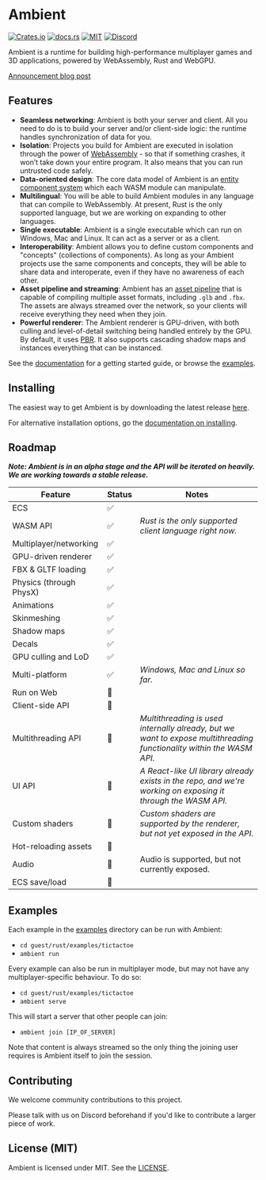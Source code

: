 # Ambient

[![Crates.io](https://img.shields.io/crates/v/ambient_api)](https://crates.io/crates/ambient_api)
[![docs.rs](https://img.shields.io/docsrs/ambient_api)](https://docs.rs/ambient_api)
[![MIT](https://img.shields.io/badge/license-MIT-blue.svg)](https://github.com/AmbientOrg/Ambient#license)
[![Discord](https://img.shields.io/discord/894505972289134632)](https://discord.gg/gYSM4tHZ)

Ambient is a runtime for building high-performance multiplayer games and 3D applications, powered by WebAssembly, Rust and WebGPU.

[Announcement blog post](https://www.ambient.run/post/introducing-ambient-runtime-0-1-0)

## Features

- **Seamless networking**: Ambient is both your server and client. All you need to do is to build your server and/or client-side logic: the runtime handles synchronization of data for you.
- **Isolation**: Projects you build for Ambient are executed in isolation through the power of [WebAssembly](https://webassembly.org/) - so that if something crashes, it won’t take down your entire program. It also means that you can run untrusted code safely.
- **Data-oriented design**: The core data model of Ambient is an [entity component system](https://en.wikipedia.org/wiki/Entity_component_system) which each WASM module can manipulate.
- **Multilingual**: You will be able to build Ambient modules in any language that can compile to WebAssembly. At present, Rust is the only supported language, but we are working on expanding to other languages.
- **Single executable**: Ambient is a single executable which can run on Windows, Mac and Linux. It can act as a server or as a client.
- **Interoperability**: Ambient allows you to define custom components and "concepts" (collections of components). As long as your Ambient projects use the same components and concepts, they will be able to share data and interoperate, even if they have no awareness of each other.
- **Asset pipeline and streaming**: Ambient has an [asset pipeline](https://ambientorg.github.io/Ambient/asset_pipeline.html) that is capable of compiling multiple asset formats, including `.glb` and `.fbx`. The assets are always streamed over the network, so your clients will receive everything they need when they join.
- **Powerful renderer**: The Ambient renderer is GPU-driven, with both culling and level-of-detail switching being handled entirely by the GPU. By default, it uses [PBR](https://en.wikipedia.org/wiki/Physically_based_rendering). It also supports cascading shadow maps and instances everything that can be instanced.

See the [documentation](https://ambientorg.github.io/Ambient/) for a getting started guide, or browse the [examples](https://github.com/AmbientOrg/Ambient/tree/main/guest/rust/examples).

## Installing

The easiest way to get Ambient is by downloading the latest release [here](https://github.com/AmbientOrg/Ambient/releases).

For alternative installation options, go the [documentation on installing](https://ambientorg.github.io/Ambient/installing.html).

## Roadmap

**_Note: Ambient is in an alpha stage and the API will be iterated on heavily. We are working towards a stable release._**

| Feature                 | Status | Notes                                                                                                                |
| ----------------------- | ------ | -------------------------------------------------------------------------------------------------------------------- |
| ECS                     | ✅     |                                                                                                                      |
| WASM API                | ✅     | _Rust is the only supported client language right now._                                                              |
| Multiplayer/networking  | ✅     |                                                                                                                      |
| GPU-driven renderer     | ✅     |                                                                                                                      |
| FBX & GLTF loading      | ✅     |                                                                                                                      |
| Physics (through PhysX) | ✅     |                                                                                                                      |
| Animations              | ✅     |                                                                                                                      |
| Skinmeshing             | ✅     |                                                                                                                      |
| Shadow maps             | ✅     |                                                                                                                      |
| Decals                  | ✅     |                                                                                                                      |
| GPU culling and LoD     | ✅     |                                                                                                                      |
| Multi-platform          | ✅     | _Windows, Mac and Linux so far._                                                                                     |
| Run on Web              | 🚧     |                                                                                                                      |
| Client-side API         | 🚧     |                                                                                                                      |
| Multithreading API      | 🚧     | _Multithreading is used internally already, but we want to expose multithreading functionality within the WASM API._ |
| UI API                  | 🚧     | _A React-like UI library already exists in the repo, and we're working on exposing it through the WASM API._         |
| Custom shaders          | 🚧     | _Custom shaders are supported by the renderer, but not yet exposed in the API._                                      |
| Hot-reloading assets    | 🚧     |                                                                                                                      |
| Audio                   | 🚧     | Audio is supported, but not currently exposed.                                                                       |
| ECS save/load           | 🚧     |                                                                                                                      |

## Examples

Each example in the [examples](./guest/rust/examples/) directory can be run with Ambient:

- `cd guest/rust/examples/tictactoe`
- `ambient run`

Every example can also be run in multiplayer mode, but may not have any multiplayer-specific behaviour. To do so:

- `cd guest/rust/examples/tictactoe`
- `ambient serve`

This will start a server that other people can join:

- `ambient join [IP_OF_SERVER]`

Note that content is always streamed so the only thing the joining user requires is Ambient itself to join the session.

## Contributing

We welcome community contributions to this project.

Please talk with us on Discord beforehand if you'd like to contribute a larger piece of work.

## License (MIT)

Ambient is licensed under MIT. See the [LICENSE](./LICENSE.md).

